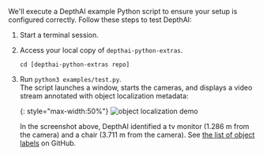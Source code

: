 We'll execute a DepthAI example Python script to ensure your setup is configured correctly. Follow these steps to test DepthAI:

1. Start a terminal session.
2. Access your local copy of `depthai-python-extras`.
    ```
    cd [depthai-python-extras repo]
    ```
3. Run `python3 examples/test.py`.<br/>
    The script launches a window, starts the cameras, and displays a video stream annotated with object localization metadata:

    {: style="max-width:50%"}
    ![object localization demo](/images/object_localization.png)

    In the screenshot above, DepthAI identified a tv monitor (1.286 m from the camera) and a chair (3.711 m from the camera). See [the list of object labels](https://github.com/luxonis/depthai-python-extras/blob/master/resources/nn/object_detection_4shave/labels_for_mobilenet_ssd.txt) on GitHub.
